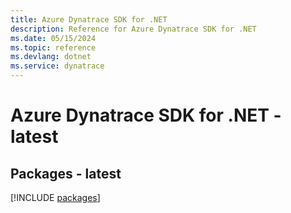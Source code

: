 ```yaml
---
title: Azure Dynatrace SDK for .NET
description: Reference for Azure Dynatrace SDK for .NET
ms.date: 05/15/2024
ms.topic: reference
ms.devlang: dotnet
ms.service: dynatrace
---
```

# Azure Dynatrace SDK for .NET - latest
## Packages - latest
[!INCLUDE [packages](dynatrace-index.md)]